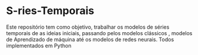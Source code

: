 # S-ries-Temporais
Este repositório tem como objetivo, trabalhar os modelos de séries temporais de as ideias iniciais, passando pelos modelos clássicos , modelos de Aprendizado de máquina até os modelos de redes neurais. Todos implementados em Python
